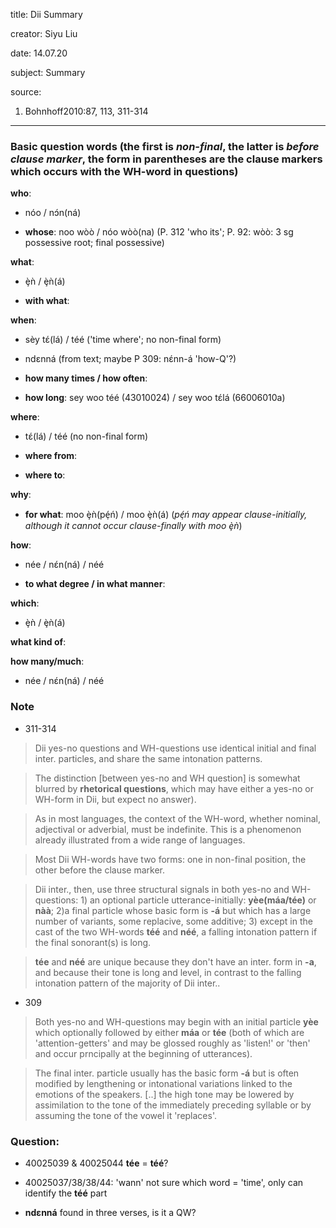 
title: Dii Summary

creator: Siyu Liu

date: 14.07.20

subject: Summary

source: 

1. Bohnhoff2010:87, 113, 311-314

----

### Basic question words (the first is *non-final*, the latter is *before clause marker*, the form in parentheses are the clause markers which occurs with the WH-word in questions)

**who**: 

 - nóo / nɔ́n(ná)
 
 - **whose**: noo wòò / nóo wòò(na) (P. 312 'who its'; P. 92: wòò: 3 sg possessive root; final possessive)
 
**what**: 

 - ȩ̀ǹ /  ȩ̀ǹ(á)
 
 - **with what**: 
 
**when**: 

 - sèy tɛ́(lá) / téé ('time where'; no non-final form)
 
 - ndɛnná (from text; maybe P 309: nɛ́nn-á 'how-Q'?)
 
 - **how many times / how often**:	
 
 - **how long**:	sey woo téé (43010024) / sey woo tɛ́lá (66006010a)
 
**where**: 

 - tɛ́(lá) / téé (no non-final form)
  
 - **where from**: 
 
 - **where to**: 
 
**why**: 

 - **for what**: moo ȩ̀ǹ(pé̹ń) / moo ȩ̀ǹ(á) (*pé̹ń may appear clause-initially, although it cannot occur clause-finally with moo ȩ̀ǹ*)
 
**how**: 

 - née / nɛ́n(ná) / néé
 
 - **to what degree / in what manner**: 
  
**which**: 

 - ȩ̀ǹ /  ȩ̀ǹ(á)
  
**what kind of**: 

**how many/much**: 
 
 - née / nɛ́n(ná) / néé


### Note

- 311-314

> Dii yes-no questions and WH-questions use identical initial and final inter. particles, and share the same intonation patterns.

> The distinction [between yes-no and WH question] is somewhat blurred by **rhetorical questions**, which may have either a yes-no or WH-form in Dii, but expect no answer).

> As in most languages, the context of the WH-word, whether nominal, adjectival or adverbial, must be indefinite. This is a phenomenon already illustrated from a wide range of languages.

> Most Dii WH-words have two forms: one in non-final position, the other before the clause marker.

> Dii inter., then, use three structural signals in both yes-no and WH-questions: 1) an optional particle utterance-initially: **yèe(máa/tée)** or **nàà**; 2)a final particle whose basic form is **-á** but which has a large number of variants, some replacive, some additive; 3) except in the cast of the two WH-words **téé** and **néé**, a falling intonation pattern if the final sonorant(s) is long.

> **tée** and **néé** are unique because they don't have an inter. form in **-a**, and because their tone is long and level, in contrast to the falling intonation pattern of the majority of Dii inter..

- 309

> Both yes-no and WH-questions may begin with an initial particle **yèe** which optionally followed by either **máa** or **tée** (both of which are 'attention-getters' and may be glossed roughly as 'listen!' or 'then' and occur prncipally at the beginning of utterances).

> The final inter. particle usually has the basic form **-á** but is often modified by lengthening or intonational variations linked to the emotions of the speakers. [..] the high tone may be lowered by assimilation to the tone of the immediately preceding syllable or by assuming the tone of the vowel it 'replaces'.


### Question:

- 40025039 & 40025044 **tée** = **téé**? 

- 40025037/38/38/44: 'wann' not sure which word = 'time', only can identify the **téé** part

- **ndɛnná** found in three verses, is it a QW? 
